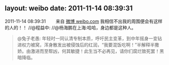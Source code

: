 layout: weibo
date: 2011-11-14 08:39:31
---
<meta name="referrer" content="no-referrer" />

2011-11-14 08:39:31  &nbsp;&nbsp;&nbsp;&nbsp;&nbsp;&nbsp; 来自 <a href="http://weibo.com/" rel="nofollow">微博 weibo.com</a>
我相信不出我的周围便会有这样的人的！！ //@程益中: //@杨海鹏在上海:哈哈，身边都是这种人。
>  @兔子老愚: 年轻时一同认清专制本质，呼吁民主变革，到中年摇身一变钻进权力被窝，浑身散发出被侵蚀后的红润，“我要混饭吃啊！”半解释半撒娇。由激进而至帮凶，何其敏捷！此生当不必再见，请你们腐烂致死罢！黑暗降临。 ​​​
